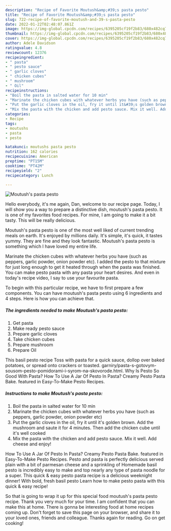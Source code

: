 ```yaml
---
description: "Recipe of Favorite Moutush&amp;#39;s pasta pesto"
title: "Recipe of Favorite Moutush&amp;#39;s pasta pesto"
slug: 722-recipe-of-favorite-moutush-and-39-s-pasta-pesto
date: 2022-01-22T02:48:07.861Z
image: https://img-global.cpcdn.com/recipes/6395205cf19f2b83/680x482cq70/moutushs-pasta-pesto-recipe-main-photo.jpg
thumbnail: https://img-global.cpcdn.com/recipes/6395205cf19f2b83/680x482cq70/moutushs-pasta-pesto-recipe-main-photo.jpg
cover: https://img-global.cpcdn.com/recipes/6395205cf19f2b83/680x482cq70/moutushs-pasta-pesto-recipe-main-photo.jpg
author: Adele Davidson
ratingvalue: 4.8
reviewcount: 12376
recipeingredient:
- " pasta"
- " pesto sauce"
- " garlic cloves"
- " chicken cubes"
- " mushroom"
- " Oil"
recipeinstructions:
- "Boil the pasta in salted water for 10 min"
- "Marinate the chicken cubes with whatever herbs you have (such as peppers, garlic powder, onion powder etc)"
- "Put the garlic cloves in the oil, fry it until it&#39;s golden brown. Add the mushroom and saute it for 4 minutes. Then add the chicken cube until it&#39;s well cooked"
- "Mix the pasta with the chicken and add pesto sauce. Mix it well. Add cheese and enjoy!"
categories:
- Recipe
tags:
- moutushs
- pasta
- pesto

katakunci: moutushs pasta pesto 
nutrition: 162 calories
recipecuisine: American
preptime: "PT15M"
cooktime: "PT42M"
recipeyield: "2"
recipecategory: Lunch

---
```



![Moutush&#39;s pasta pesto](https://img-global.cpcdn.com/recipes/6395205cf19f2b83/680x482cq70/moutushs-pasta-pesto-recipe-main-photo.jpg)

Hello everybody, it's me again, Dan, welcome to our recipe page. Today, I will show you a way to prepare a distinctive dish, moutush&#39;s pasta pesto. It is one of my favorites food recipes. For mine, I am going to make it a bit tasty. This will be really delicious.

Moutush&#39;s pasta pesto is one of the most well liked of current trending meals on earth. It's enjoyed by millions daily. It's simple, it's quick, it tastes yummy. They are fine and they look fantastic. Moutush&#39;s pasta pesto is something which I have loved my entire life.

Marinate the chicken cubes with whatever herbs you have (such as peppers, garlic powder, onion powder etc). I added the pesto to that mixture for just long enough to get it heated through when the pasta was finished. You can make pesto pasta with any pasta your heart desires. And even in today&#39;s recipe video, I say to use your favourite pasta.


To begin with this particular recipe, we have to first prepare a few components. You can have moutush&#39;s pasta pesto using 6 ingredients and 4 steps. Here is how you can achieve that.

<!--inarticleads1-->

##### The ingredients needed to make Moutush&#39;s pasta pesto:

1. Get  pasta
1. Make ready  pesto sauce
1. Prepare  garlic cloves
1. Take  chicken cubes
1. Prepare  mushroom
1. Prepare  Oil


This basil pesto recipe Toss with pasta for a quick sauce, dollop over baked potatoes, or spread onto crackers or toasted. garniry/pasta-s-gotovym-sousom-pesto-pomidorami-i-syrom-na-skovorode.html. Why Is Pesto So Good With Pasta? How To Use A Jar Of Pesto In Pasta? Creamy Pesto Pasta Bake. featured in Easy-To-Make Pesto Recipes. 

<!--inarticleads2-->

##### Instructions to make Moutush&#39;s pasta pesto:

1. Boil the pasta in salted water for 10 min
1. Marinate the chicken cubes with whatever herbs you have (such as peppers, garlic powder, onion powder etc)
1. Put the garlic cloves in the oil, fry it until it&#39;s golden brown. Add the mushroom and saute it for 4 minutes. Then add the chicken cube until it&#39;s well cooked
1. Mix the pasta with the chicken and add pesto sauce. Mix it well. Add cheese and enjoy!


How To Use A Jar Of Pesto In Pasta? Creamy Pesto Pasta Bake. featured in Easy-To-Make Pesto Recipes. Pesto and pasta is perfectly delicious served plain with a bit of parmesan cheese and a sprinkling of Homemade basil pesto is incredibly easy to make and top nearly any type of pasta noodle for a super. This quick &amp; easy pesto pasta recipe is a delicious weeknight dinner! With bold, fresh basil pesto Learn how to make pesto pasta with this quick &amp; easy recipe! 

So that is going to wrap it up for this special food moutush&#39;s pasta pesto recipe. Thank you very much for your time. I am confident that you can make this at home. There is gonna be interesting food at home recipes coming up. Don't forget to save this page on your browser, and share it to your loved ones, friends and colleague. Thanks again for reading. Go on get cooking!
